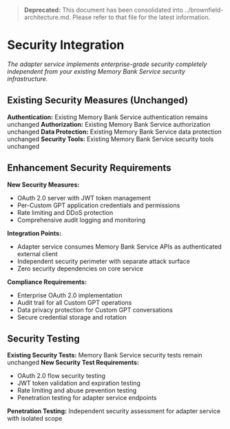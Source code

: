 > **Deprecated:** This document has been consolidated into ../brownfield-architecture.md. Please refer to that file for the latest information.

# Security Integration

*The adapter service implements enterprise-grade security completely independent from your existing Memory Bank Service security infrastructure.*

## Existing Security Measures (Unchanged)

**Authentication:** Existing Memory Bank Service authentication remains unchanged
**Authorization:** Existing Memory Bank Service authorization unchanged
**Data Protection:** Existing Memory Bank Service data protection unchanged
**Security Tools:** Existing Memory Bank Service security tools unchanged

## Enhancement Security Requirements

**New Security Measures:** 
- OAuth 2.0 server with JWT token management
- Per-Custom GPT application credentials and permissions
- Rate limiting and DDoS protection
- Comprehensive audit logging and monitoring

**Integration Points:** 
- Adapter service consumes Memory Bank Service APIs as authenticated external client
- Independent security perimeter with separate attack surface
- Zero security dependencies on core service

**Compliance Requirements:**
- Enterprise OAuth 2.0 implementation
- Audit trail for all Custom GPT operations
- Data privacy protection for Custom GPT conversations
- Secure credential storage and rotation

## Security Testing

**Existing Security Tests:** Memory Bank Service security tests remain unchanged
**New Security Test Requirements:** 
- OAuth 2.0 flow security testing
- JWT token validation and expiration testing
- Rate limiting and abuse prevention testing
- Penetration testing for adapter service endpoints

**Penetration Testing:** Independent security assessment for adapter service with isolated scope
